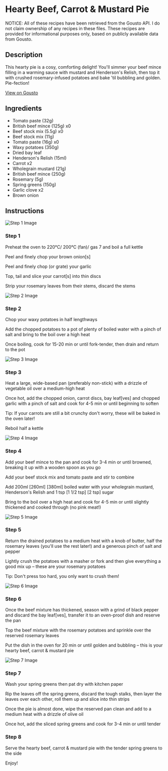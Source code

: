 # Hearty Beef, Carrot & Mustard Pie

NOTICE: All of these recipes have been retrieved from the Gousto API. I do not claim ownership of any recipes in these files. These recipes are provided for informational purposes only, based on publicly available data from Gousto.

## Description

This hearty pie is a cosy, comforting delight! You'll simmer your beef mince filling in a warming sauce with mustard and Henderson's Relish, then top it with crushed rosemary-infused potatoes and bake 'til bubbling and golden. Pie-fection!

[View on Gousto](https://www.gousto.co.uk/recipes/cookbook/hearty-beef-carrot-mustard-pie)

## Ingredients

- Tomato paste (32g)
- British beef mince (125g) x0
- Beef stock mix (5.5g) x0
- Beef stock mix (11g)
- Tomato paste (16g) x0
- Waxy potatoes (350g)
- Dried bay leaf
- Henderson's Relish (15ml)
- Carrot x2
- Wholegrain mustard (21g)
- British beef mince (250g)
- Rosemary (5g)
- Spring greens (150g)
- Garlic clove x2
- Brown onion

## Instructions

![Step 1 Image](https://production-media.gousto.co.uk/cms/recipe-step-image/Step-1-1582890587272-x200.jpg)

### Step 1

Preheat the oven to 220°C/ 200°C (fan)/ gas 7 and boil a full kettle

Peel and finely chop your brown onion[s]

Peel and finely chop (or grate) your garlic

Top, tail and slice your carrot[s] into thin discs

Strip your rosemary leaves from their stems, discard the stems

![Step 2 Image](https://production-media.gousto.co.uk/cms/recipe-step-image/Step-2-1582890594533-x200.jpg)

### Step 2

Chop your waxy potatoes in half lengthways

Add the chopped potatoes to a pot of plenty of boiled water with a pinch of salt and bring to the boil over a high heat

Once boiling, cook for 15-20 min or until fork-tender, then drain and return to the pot

![Step 3 Image](https://production-media.gousto.co.uk/cms/recipe-step-image/Step-3-1582890598872-x200.jpg)

### Step 3

Heat a large, wide-based pan (preferably non-stick) with a drizzle of vegetable oil over a medium-high heat

Once hot, add the chopped onion, carrot discs, bay leaf[ves] and chopped garlic with a pinch of salt and cook for 4-5 min or until beginning to soften

Tip: If your carrots are still a bit crunchy don't worry, these will be baked in the oven later!

Reboil half a kettle

![Step 4 Image](https://production-media.gousto.co.uk/cms/recipe-step-image/Step-4-1582890602986-x200.jpg)

### Step 4

Add your beef mince to the pan and cook for 3-4 min or until browned, breaking it up with a wooden spoon as you go

Add your beef stock mix and tomato paste and stir to combine

Add 200ml <span class="text-purple">[260ml]</span> <span class="text-danger">[380ml]</span> boiled water with your wholegrain mustard, Henderson's Relish and 1 tsp <span class="text-purple">[1 1/2 tsp]</span> <span class="text-danger">[2 tsp]</span> sugar

Bring to the boil over a high heat and cook for 4-5 min or until slightly thickened and cooked through (no pink meat!)

![Step 5 Image](https://production-media.gousto.co.uk/cms/recipe-step-image/Step-5-1582890608117-x200.jpg)

### Step 5

Return the drained potatoes to a medium heat with a knob of butter, half the rosemary leaves (you'll use the rest later!) and a generous pinch of salt and pepper

Lightly crush the potatoes with a masher or fork and then give everything a good mix up – these are your rosemary potatoes

Tip: Don't press too hard, you only want to crush them!

![Step 6 Image](https://production-media.gousto.co.uk/cms/recipe-step-image/Step-6-1582890612601-x200.jpg)

### Step 6

Once the beef mixture has thickened, season with a grind of black pepper and discard the bay leaf[ves], transfer it to an oven-proof dish and reserve the pan

Top the beef mixture with the rosemary potatoes and sprinkle over the reserved rosemary leaves

Put the dish in the oven for 20 min or until golden and bubbling – this is your hearty beef, carrot & mustard pie

![Step 7 Image](https://production-media.gousto.co.uk/cms/recipe-step-image/Step-7-1582890616844-x200.jpg)

### Step 7

Wash your spring greens then pat dry with kitchen paper

Rip the leaves off the spring greens, discard the tough stalks, then layer the leaves over each other, roll them up and slice into thin strips

Once the pie is almost done, wipe the reserved pan clean and add to a medium heat with a drizzle of olive oil

Once hot, add the sliced spring greens and cook for 3-4 min or until tender

### Step 8

Serve the hearty beef, carrot & mustard pie with the tender spring greens to the side

Enjoy!

